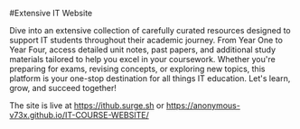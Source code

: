 #Extensive IT Website

Dive into an extensive collection of carefully curated resources designed to support IT students throughout their academic journey. From Year One to Year Four, access detailed unit notes, past papers, and additional study materials tailored to help you excel in your coursework. Whether you're preparing for exams, revising concepts, or exploring new topics, this platform is your one-stop destination for all things IT education. Let's learn, grow, and succeed together!

The site is live at https://ithub.surge.sh or https://anonymous-v73x.github.io/IT-COURSE-WEBSITE/
